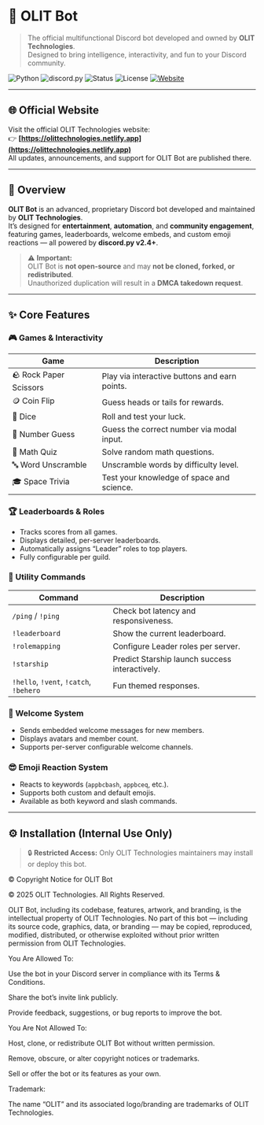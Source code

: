 # 🤖 OLIT Bot  
> The official multifunctional Discord bot developed and owned by **OLIT Technologies**.  
> Designed to bring intelligence, interactivity, and fun to your Discord community.  

![Python](https://img.shields.io/badge/Python-3.9+-blue.svg)
![discord.py](https://img.shields.io/badge/discord.py-2.4.0+-purple.svg)
![Status](https://img.shields.io/badge/Status-Active-success.svg)
![License](https://img.shields.io/badge/License-Proprietary%20%2F%20No%20Redistribution-red.svg)
[![Website](https://img.shields.io/badge/Website-OLIT%20Technologies-1E90FF?logo=google-chrome&logoColor=white)](https://olittechnologies.netlify.app)

---

## 🌐 Official Website
Visit the official OLIT Technologies website:  
👉 **[https://olittechnologies.netlify.app](https://olittechnologies.netlify.app)**  
All updates, announcements, and support for OLIT Bot are published there.

---

## 🚀 Overview  

**OLIT Bot** is an advanced, proprietary Discord bot developed and maintained by **OLIT Technologies**.  
It’s designed for **entertainment**, **automation**, and **community engagement**, featuring games, leaderboards, welcome embeds, and custom emoji reactions — all powered by **discord.py v2.4+**.

> ⚠️ **Important:**  
> OLIT Bot is **not open-source** and may **not be cloned, forked, or redistributed**.  
> Unauthorized duplication will result in a **DMCA takedown request**.

---

## ✨ Core Features  

### 🎮 Games & Interactivity  
| Game | Description |
|------|--------------|
| 🪨 Rock Paper Scissors | Play via interactive buttons and earn points. |
| 🪙 Coin Flip | Guess heads or tails for rewards. |
| 🎲 Dice | Roll and test your luck. |
| 🔢 Number Guess | Guess the correct number via modal input. |
| 🧮 Math Quiz | Solve random math questions. |
| 🔤 Word Unscramble | Unscramble words by difficulty level. |
| 🎓 Space Trivia | Test your knowledge of space and science. |

### 🏆 Leaderboards & Roles  
- Tracks scores from all games.  
- Displays detailed, per-server leaderboards.  
- Automatically assigns “Leader” roles to top players.  
- Fully configurable per guild.

### 💬 Utility Commands  
| Command | Description |
|----------|-------------|
| `/ping` / `!ping` | Check bot latency and responsiveness. |
| `!leaderboard` | Show the current leaderboard. |
| `!rolemapping` | Configure Leader roles per server. |
| `!starship` | Predict Starship launch success interactively. |
| `!hello`, `!vent`, `!catch`, `!behero` | Fun themed responses. |

### 👋 Welcome System  
- Sends embedded welcome messages for new members.  
- Displays avatars and member count.  
- Supports per-server configurable welcome channels.  

### 😎 Emoji Reaction System  
- Reacts to keywords (`appbcbash`, `appbceq`, etc.).  
- Supports both custom and default emojis.  
- Available as both keyword and slash commands.

---

## ⚙️ Installation (Internal Use Only)

> 🔒 **Restricted Access:** Only OLIT Technologies maintainers may install or deploy this bot.

© Copyright Notice for OLIT Bot

© 2025 OLIT Technologies. All Rights Reserved.

OLIT Bot, including its codebase, features, artwork, and branding, is the intellectual property of OLIT Technologies.
No part of this bot — including its source code, graphics, data, or branding — may be copied, reproduced, modified, distributed, or otherwise exploited without prior written permission from OLIT Technologies.

You Are Allowed To:

Use the bot in your Discord server in compliance with its Terms & Conditions.

Share the bot’s invite link publicly.

Provide feedback, suggestions, or bug reports to improve the bot.

You Are Not Allowed To:

Host, clone, or redistribute OLIT Bot without written permission.

Remove, obscure, or alter copyright notices or trademarks.

Sell or offer the bot or its features as your own.

Trademark:

The name “OLIT” and its associated logo/branding are trademarks of OLIT Technologies.
